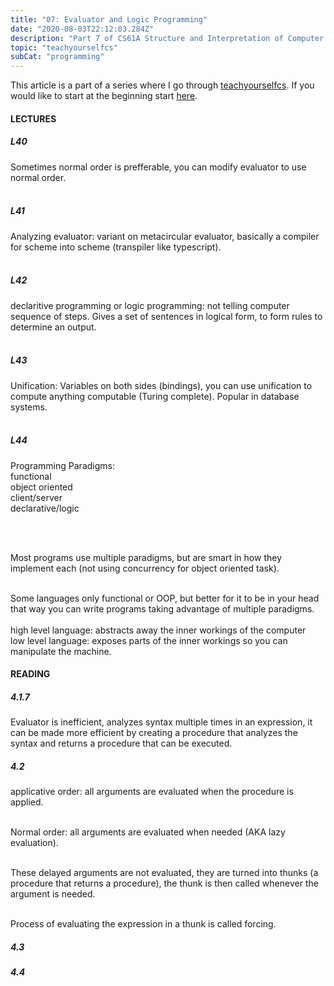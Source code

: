 ```yaml
---
title: "07: Evaluator and Logic Programming"
date: "2020-08-03T22:12:03.284Z"
description: "Part 7 of CS61A Structure and Interpretation of Computer Programs"
topic: "teachyourselfcs"
subCat: "programming"
---
```


This article is a part of a series where I go through [teachyourselfcs](https://teachyourselfcs.com/).
If you would like to start at the beginning start [here](https://bpp.dev/articles/teachyourselfcs/programming/00-getting-started/).

#### LECTURES

##### L40

Sometimes normal order is prefferable, you can modify evaluator to use normal order.
<br>
<br>

##### L41

Analyzing evaluator: variant on metacircular evaluator, basically a compiler for scheme into scheme (transpiler like typescript).
<br>
<br>

##### L42

declaritive programming or logic programming: not telling computer sequence of steps. Gives a set of sentences in logical form, to form rules to determine an output.
<br>
<br>

##### L43

Unification: Variables on both sides (bindings), you can use unification to compute anything computable (Turing complete). Popular in database systems.
<br>
<br>

##### L44

Programming Paradigms:
<br>
functional
<br>
object oriented
<br>
client/server
<br>
declarative/logic

<br>
<br>

Most programs use multiple paradigms, but are smart in how they implement each (not using concurrency for object oriented task).
<br>
<br>

Some languages only functional or OOP, but better for it to be in your head that way you can write programs taking advantage of multiple paradigms.
<br>
<br>
high level language: abstracts away the inner workings of the computer
<br>
low level language: exposes parts of the inner workings so you can manipulate the machine.

#### READING

##### 4.1.7

Evaluator is inefficient, analyzes syntax multiple times in an expression, it can be made more efficient by creating a procedure that analyzes the syntax and returns a procedure that can be executed.

##### 4.2

applicative order: all arguments are evaluated when the procedure is applied.
<br>
<br>

Normal order: all arguments are evaluated when needed (AKA lazy evaluation).
<br>
<br>

These delayed arguments are not evaluated, they are turned into thunks (a procedure that returns a procedure), the thunk is then called whenever the argument is needed.
<br>
<br>

Process of evaluating the expression in a thunk is called forcing.

##### 4.3

##### 4.4
